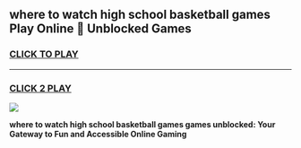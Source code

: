 
## where to watch high school basketball games Play Online 👋 Unblocked Games
<h3>
<a href="https://news.freeplayer.one?title=where_to_watch_high_school_basketball_games&ref=17GH">CLICK TO PLAY</a></h3>
<hr>

<h3>
<a href="https://news.freeplayer.one?title=where_to_watch_high_school_basketball_games&ref=17GH">CLICK 2 PLAY</a>
  
</h3>

<a href="https://news.freeplayer.one?title=where_to_watch_high_school_basketball_games&ref=17GH/"><img src="https://clearcache.store/games.png"></a>


**where to watch high school basketball games games unblocked: Your Gateway to Fun and Accessible Online Gaming**
